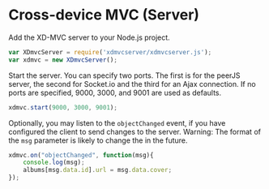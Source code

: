 # Cross-device MVC (Server)
Add the XD-MVC server to your Node.js project.

```javascript
var XDmvcServer = require('xdmvcserver/xdmvcserver.js');
var xdmvc = new XDmvcServer();
```

Start the server. You can specify two ports. 
The first is for the peerJS server, the second for Socket.io and the third for an Ajax connection.
If no ports are specified, 9000, 3000, and 9001 are used as defaults.

```javascript
xdmvc.start(9000, 3000, 9001);
```

Optionally, you may listen to the `objectChanged` event, if you have configured the client to send changes to the server.
Warning: The format of the `msg` parameter is likely to change the in the future.

```javascript
xdmvc.on("objectChanged", function(msg){
    console.log(msg);
    albums[msg.data.id].url = msg.data.cover;
});
```
